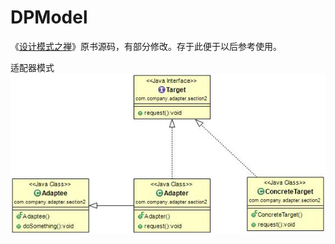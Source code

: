 DPModel
=======

《[设计模式之禅](http://book.douban.com/subject/4260618/)》原书源码，有部分修改。存于此便于以后参考使用。

适配器模式
![Alt text](src/dp/com/company/adapter/adapter.jpg)
